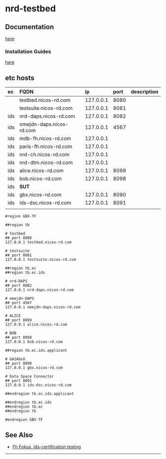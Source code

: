# nrd-testbed

## Documentation

[here](./documentation/)

### Installation Guides

[here](./documentation/install/)

## etc hosts

| ec  | FQDN                     | ip        | port | description |
|:--- |:---                      |:---       |:---  |:---         |
|     | testbed.nicos-rd.com     | 127.0.0.1 | 8080 |  |
|     | testsuite.nicos-rd.com   | 127.0.0.1 | 8081 |  |
| ids | nrd-daps.nicos-rd.com    | 127.0.0.1 | 8082 |  |
| ids | omejdn-daps.nicos-rd.com | 127.0.0.1 | 4567 |  |
| ids | mdb-fh.nicos-rd.com      | 127.0.0.1 |      |  |
| ids | paris-fh.nicos-rd.com    | 127.0.0.1 |      |  |
| ids | nrd-ch.nicos-rd.com      | 127.0.0.1 |      |  |
| ids | nrd-dtm.nicos-rd.com     | 127.0.0.1 |      |  |
| ids | alice.nicos-rd.com       | 127.0.0.1 | 8099 |  |
| ids | bob.nicos-rd.com         | 127.0.0.1 | 8098 |  |
| ids | **SUT**                  |           |      |  |
| ids | gbx.nicos-rd.com         | 127.0.0.1 | 8090 |  |
| ids | ids-dsc.nicos-rd.com     | 127.0.0.1 | 8091 |  |
||||||

```
#region GBX-TF

##region tb

# testbed
## port 8080
127.0.0.1 testbed.nicos-rd.com

# testsuite
## port 8081
127.0.0.1 testsuite.nicos-rd.com

##region tb.ec
##region tb.ec.ids

# nrd-DAPS
## port 8082
127.0.0.1 nrd-daps.nicos-rd.com

# omejdn-DAPS
## port 4567
127.0.0.1 omejdn-daps.nicos-rd.com

# ALICE
## port 8099
127.0.0.1 alice.nicos-rd.com

# BOB
## port 8098
127.0.0.1 bob.nicos-rd.com

##region tb.ec.ids.applicant

# GAIAboX
## port 8090
127.0.0.1 gbx.nicos-rd.com

# Data Space Connector
## port 8091
127.0.0.1 ids-dsc.nicos-rd.com

##endregion tb.ec.ids.applicant

##endregion tb.ec.ids
##endregion tb.ec
##endregion tb

#endregion GBX-TF
```

## See Also

- [Fh Fokus, ids-certification testing](https://gitlab.cc-asp.fraunhofer.de/ksa/ids-certification-testing)

---

